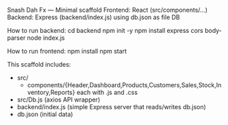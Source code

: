 Snash Dah Fx — Minimal scaffold
Frontend: React (src/components/...)
Backend: Express (backend/index.js) using db.json as file DB

How to run backend:
  cd backend
  npm init -y
  npm install express cors body-parser
  node index.js

How to run frontend:
  npm install
  npm start

This scaffold includes:
- src/
  - components/{Header,Dashboard,Products,Customers,Sales,Stock,Inventory,Reports}
  each with .js and .css
- src/Db.js (axios API wrapper)
- backend/index.js (simple Express server that reads/writes db.json)
- db.json (initial data)